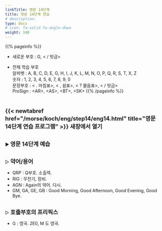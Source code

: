 ```yaml
---
linkTitle: 영문 14단계
title: 영문 14단계 연습
# description: 
type: docs
# icon: fa-solid fa-angle-down
weight: 140
---
```


{{% pageinfo %}}

* 새로운 부호 : G, < / 빗금>

* 전체 학습 부호<br>
알파벳 : A, B, C, D, E, G, H, I, J, K, L, M, N, O, P, Q, R, S, T, X, Z<br>
숫자 : 1, 2, 3, 4, 5, 6, 7, 8, 9, 0<br>
문장부호 : < . 마침표>, < , 쉼표>, < ? 물음표>, < / 빗금><br>
ProSign : &lt;AR&gt;, &lt;AS&gt;, &lt;BT&gt;, &lt;SK&gt;
{{% /pageinfo %}}

<br>

<b><span style="font-size:130%">{{< newtabref href="/morse/koch/eng/step14/eng14.html" title="영문 14단계 연습 프로그램" >}} 새창에서 열기</span></b>

<br>
▶ <b><span style="font-size:130%">영문 14단계 예습</span></b>
<br><br>

▷ <b><span style="font-size:130%">약어/용어</span></b>
- QRP : Q부호. 소출력.
- RIG : 무전기, 장비.
- AGN : Again의 약어. 다시.
- GM, GA, GE, GB : Good Morning, Good Afternoon, Good Evening, Good Bye.
<br><br>

▷ <b><span style="font-size:130%">호출부호의 프리픽스</span></b>
- G : 영국. 2E0, M 도 영국.
